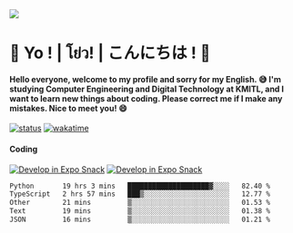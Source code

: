 <a href="#">
  <img src="https://user-images.githubusercontent.com/53619535/207896410-fee92aa4-65f2-4b27-91d3-86f8424178d3.gif" />
</a>

# 👋 Yo ! | โย่ว! | こんにちは ! 👋

<h4>Hello everyone, welcome to my profile and sorry for my English. 😅
I'm studying Computer Engineering and Digital Technology at KMITL, and I want to learn new things about coding. Please correct me if I make any mistakes. Nice to meet you! 😄</h4>

[![status](https://img.shields.io/badge/Freelance_status-Not_Avaliable-red)](https://whyzotee.vercel.app)
[![wakatime](https://wakatime.com/badge/user/3ff4daa0-dc37-4cca-9446-11cce239b396.svg)](https://wakatime.com/@3ff4daa0-dc37-4cca-9446-11cce239b396)

#### Coding
[![Develop in Expo Snack](https://img.shields.io/badge/Flutter-119EFF.svg?style=for-the-badge&logo=flutter&labelColor=FFF&logoColor=119EFF)](https://flutter.dev/)
[![Develop in Expo Snack](https://img.shields.io/badge/Expo-000.svg?style=for-the-badge&logo=EXPO&labelColor=FFF&logoColor=000)](https://expo.dev/)

<!--START_SECTION:waka-->

```txt
Python       19 hrs 3 mins   ████████████████████▓░░░░   82.40 %
TypeScript   2 hrs 57 mins   ███▒░░░░░░░░░░░░░░░░░░░░░   12.77 %
Other        21 mins         ▒░░░░░░░░░░░░░░░░░░░░░░░░   01.53 %
Text         19 mins         ▒░░░░░░░░░░░░░░░░░░░░░░░░   01.38 %
JSON         16 mins         ▒░░░░░░░░░░░░░░░░░░░░░░░░   01.21 %
```

<!--END_SECTION:waka-->

